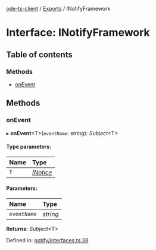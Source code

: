 [ode-ts-client](../README.md) / [Exports](../modules.md) / INotifyFramework

# Interface: INotifyFramework

## Table of contents

### Methods

- [onEvent](inotifyframework.md#onevent)

## Methods

### onEvent

▸ **onEvent**<T\>(`eventName`: *string*): *Subject*<T\>

#### Type parameters:

Name | Type |
:------ | :------ |
`T` | [*INotice*](inotice.md) |

#### Parameters:

Name | Type |
:------ | :------ |
`eventName` | *string* |

**Returns:** *Subject*<T\>

Defined in: [notify/interfaces.ts:38](https://github.com/opendigitaleducation/infrontexplore/blob/08d2f8c/src/ts/notify/interfaces.ts#L38)
